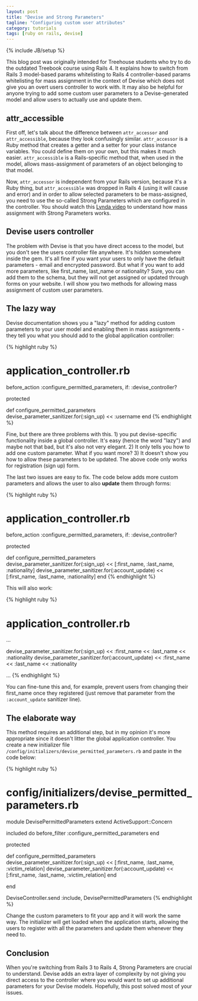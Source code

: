 ```yaml
---
layout: post
title: "Devise and Strong Parameters"
tagline: "Configuring custom user attributes"
category: tutorials
tags: [ruby on rails, devise]
---
```

{% include JB/setup %}

This blog post was originally intended for Treehouse students who try to do the
outdated Treebook course using Rails 4. It explains how to switch from Rails 3
model-based params whitelisting to Rails 4 controller-based params
whitelisting for mass assignment in the context of Devise which does not give
you an overt users controller to work with. It may also be helpful for anyone
trying to add some custom user parameters to a Devise-generated model and allow
users to actually use and update them.
<!--break-->

<h2>attr_accessible</h2>

First off, let's talk about the difference between ```attr_accessor``` and
```attr_accessible```, because they look confusingly similar.
```attr_accessor``` is a Ruby method that creates a getter and a setter for your
class instance variables. You could define them on your own, but this makes it
much easier. ```attr_accessible``` is a Rails-specific method that, when used in
the model, allows mass-assignment of parameters of an object belonging to that
model.

Now, ```attr_accessor``` is independent from your Rails version, because it's a
Ruby thing, but ```attr_accessible``` was dropped in Rails 4 (using it will
cause and error) and in order to allow selected parameters to be mass-assigned,
you need to use the so-called Strong Parameters which are configured in the
controller. You should watch this
[Lynda video](http://www.lynda.com/Ruby-Rails-tutorials/Mass-assignment-strong-parameters/139989/159116-4.html)
to understand how mass assignment with Strong Parameters works.

<h2>Devise users controller</h2>

The problem with Devise is that you have direct access to the model, but you
don't see the users controller file anywhere. It's hidden somewhere inside the
gem. It's all fine if you want your users to only have the default parameters -
email and encrypted password. But what if you want to add more parameters, like
first_name, last_name or nationality? Sure, you can add them to the schema, but
they will not get assigned or updated through forms on your website. I will show
you two methods for allowing mass assignment of custom user parameters.

<h2>The lazy way</h2>

Devise documentation shows you a "lazy" method for adding custom parameters
to your user model and enabling them in mass assignments - they tell you what
you should add to the global application controller:

{% highlight ruby %}
# application_controller.rb
before_action :configure_permitted_parameters, if: :devise_controller?

protected

def configure_permitted_parameters
  devise_parameter_sanitizer.for(:sign_up) << :username
end
{% endhighlight %}

Fine, but there are three problems with this. 1) you put devise-specific
functionality inside a global controller. It's easy (hence the word "lazy") and
maybe not that bad, but it's also not very elegant. 2) It only tells you how to
add one custom parameter. What if you want more? 3) It doesn't show you how to
allow these parameters to be updated. The above code only works for
registration (sign up) form.

The last two issues are easy to fix. The code below adds more custom
parameters and allows the user to also <strong>update</strong> them through
forms:

{% highlight ruby %}
# application_controller.rb
before_action :configure_permitted_parameters, if: :devise_controller?

protected

def configure_permitted_parameters
  devise_parameter_sanitizer.for(:sign_up) << [:first_name, :last_name, :nationality]
  devise_parameter_sanitizer.for(:account_update) << [:first_name, :last_name, :nationality]
end
{% endhighlight %}

This will also work:

{% highlight ruby %}
# application_controller.rb
...

  devise_parameter_sanitizer.for(:sign_up) << :first_name << :last_name << :nationality
  devise_parameter_sanitizer.for(:account_update) << :first_name << :last_name << :nationality

...
{% endhighlight %}

You can fine-tune this and, for example, prevent users from changing their
first_name once they registered (just remove that parameter from the
```:account_update``` sanitizer line).

<h2>The elaborate way</h2>

This method requires an additional step, but in my opinion it's more
appropriate since it doesn't litter the global application controller. You
create a new initializer file
```/config/initializers/devise_permitted_parameters.rb``` and paste in the code
below:

{% highlight ruby %}
# config/initializers/devise_permitted_parameters.rb
module DevisePermittedParameters
  extend ActiveSupport::Concern

  included do
    before_filter :configure_permitted_parameters
  end

  protected

  def configure_permitted_parameters
    devise_parameter_sanitizer.for(:sign_up) << [:first_name, :last_name, :victim_relation]
    devise_parameter_sanitizer.for(:account_update) << [:first_name, :last_name, :victim_relation]
  end

end

DeviseController.send :include, DevisePermittedParameters
{% endhighlight %}

Change the custom parameters to fit your app and it will work the same way. The
initializer will get loaded when the application starts, allowing the users to
register with all the parameters and update them whenever they need to.

<h2>Conclusion</h2>

When you're switching from Rails 3 to Rails 4, Strong Parameters are crucial to
understand. Devise adds an extra layer of complexity by not giving you direct
access to the controller where you would want to set up additional parameters
for your Devise models. Hopefully, this post solved most of your issues. 
